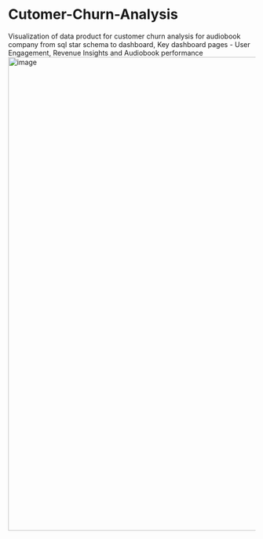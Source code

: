 # Cutomer-Churn-Analysis
Visualization of data product for customer churn analysis for audiobook company from sql star schema to dashboard, Key dashboard pages - User Engagement, Revenue Insights and Audiobook performance
<img width="1192" height="966" alt="image" src="https://github.com/user-attachments/assets/6333c246-7daf-489c-9b06-958f5ffefef2" />
